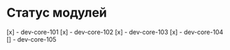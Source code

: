 # Статус модулей
[x] - dev-core-101
[x] - dev-core-102
[x] - dev-core-103
[x] - dev-core-104
[] - dev-core-105